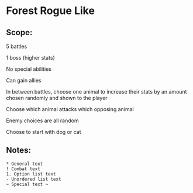 # Forest Rogue Like

## Scope:
5 battles

1 boss (higher stats)

No special abilities

Can gain allies

In between battles, choose one animal to increase their stats by an 
amount chosen randomly and shown to the player

Choose which animal attacks which opposing animal

Enemy choices are all random

Choose to start with dog or cat

## Notes:
```
* General text
! Combat text
1. Option list text
- Unordered list text
~ Special text ~
```
